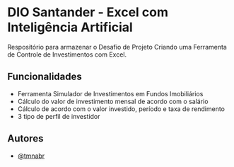 
# DIO Santander - Excel com Inteligência Artificial

Respositório para armazenar o Desafio de Projeto Criando uma Ferramenta de Controle de Investimentos com Excel.

## Funcionalidades

- Ferramenta Simulador de Investimentos em Fundos Imobiliários
- Cálculo do valor de investimento mensal de acordo com o salário
- Cálculo de acordo com o valor investido, período e taxa de rendimento
- 3 tipo de perfil de investidor



## Autores

- [@tmnabr](https://www.github.com/tmnabr)
